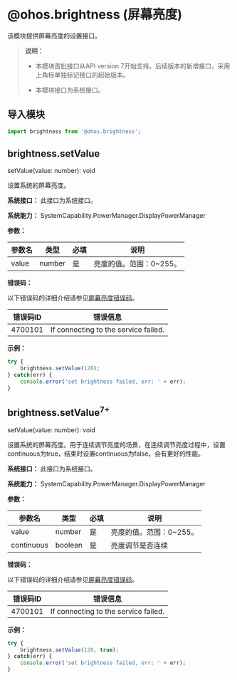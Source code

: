 # @ohos.brightness (屏幕亮度)

该模块提供屏幕亮度的设置接口。

> **说明：**
>
> - 本模块首批接口从API version 7开始支持。后续版本的新增接口，采用上角标单独标记接口的起始版本。
>
> - 本模块接口为系统接口。

## 导入模块

```js
import brightness from '@ohos.brightness';
```

## brightness.setValue

setValue(value: number): void

设置系统的屏幕亮度。

**系统接口：** 此接口为系统接口。

**系统能力：** SystemCapability.PowerManager.DisplayPowerManager

**参数：**

| 参数名 | 类型   | 必填 | 说明                    |
| ------ | ------ | ---- | ----------------------- |
| value  | number | 是   | 亮度的值。范围：0~255。 |

**错误码：**

以下错误码的详细介绍请参见[屏幕亮度错误码](../errorcodes/errorcode-brightness.md)。

| 错误码ID   | 错误信息    |
|---------|---------|
| 4700101 | If connecting to the service failed. |

**示例：**

```js
try {
    brightness.setValue(128);
} catch(err) {
    console.error('set brightness failed, err: ' + err);
}
```

## brightness.setValue<sup>7+</sup>

setValue(value: number): void

设置系统的屏幕亮度。用于连续调节亮度的场景，在连续调节亮度过程中，设置continuous为true，结束时设置continuous为false，会有更好的性能。

**系统接口：** 此接口为系统接口。

**系统能力：** SystemCapability.PowerManager.DisplayPowerManager

**参数：**

| 参数名 | 类型   | 必填 | 说明                    |
| ------ | ------ | ---- | ----------------------- |
| value  | number | 是   | 亮度的值。范围：0~255。 |
| continuous  | boolean | 是   | 亮度调节是否连续 |

**错误码：**

以下错误码的详细介绍请参见[屏幕亮度错误码](../errorcodes/errorcode-brightness.md)。

| 错误码ID   | 错误信息    |
|---------|---------|
| 4700101 | If connecting to the service failed. |

**示例：**

```js
try {
    brightness.setValue(128, true);
} catch(err) {
    console.error('set brightness failed, err: ' + err);
}
```